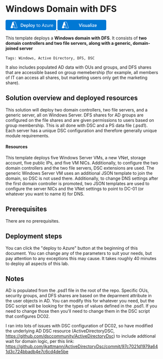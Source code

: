 # Windows Domain with DFS

<a href="https://portal.azure.com/#create/Microsoft.Template/uri/https%3A%2F%2Fraw.githubusercontent.com%2Foradcliffe%2FAzureRm-Windows-Domain%2Fmaster%2Fazuredeploy.json" target="_blank">
<img src="https://raw.githubusercontent.com/Azure/azure-quickstart-templates/master/1-CONTRIBUTION-GUIDE/images/deploytoazure.png"/>
</a>
<a href="http://armviz.io/#/?load=https%3A%2F%2Fraw.githubusercontent.com%2Foradcliffe%2FAzureRm-Windows-Domain%2Fmaster%2Fazuredeploy.json" target="_blank">
<img src="https://raw.githubusercontent.com/Azure/azure-quickstart-templates/master/1-CONTRIBUTION-GUIDE/images/visualizebutton.png"/>
</a>

This template deploys a **Windows domain with DFS**. It consists of **two domain controllers and two file servers, along with a generic, domain-joined server**

`Tags: Windows, Active Directory, DFS, DSC`

It also includes populated AD data with OUs and groups, and DFS shares that are accessible based on group memebership (for example, all members of IT can access all shares, but marketing users only get the marketing share).

## Solution overview and deployed resources

This solution will deploy two domain controllers, two file servers, and a generic server, all on Windows Server.  DFS shares for AD groups are configured on the file shares and are given permissions to users based on group membership.  This is all done with DSC and a PS data file (.psd1).  Each server has a unique DSC configuration and therefore generally unique module requirements.

#### Resources

This template deploys five Windows Server VMs, a new VNet, storage account, five public IPs, and five VM NICs.  Additionally, to configure the two domain controllers and the two file servers, DSC extensions are used.  The generic Windows Server VM uses an additional JSON template to join the domain, so DSC is not used there.  Additionally, to change DNS settings after the first domain controller is promoted, two JSON templates are used to configure the server NICs and the VNet settings to point to DC-01 (or whatever you want to name it) for DNS.

## Prerequisites

There are no prerequisites.

## Deployment steps

You can click the "deploy to Azure" button at the beginning of this document.  You can change any of the parameters to suit your needs, but pay attention to any exceptions this may cause.
It takes roughly 40 minutes to deploy all aspects of this lab.

## Notes

AD is populated from the .psd1 file in the root of the repo.  Specific OUs, security groups, and DFS shares are based on the deparment attribute in the user objects in AD.  You can modify this for whatever you need, but the DSC script will be looking for the types of values defined in the .psd1.  If you need to change those then you'll need to change them in the DSC script that configures DC02.

I ran into lots of issues with DSC configuration of DC02, so have modified the underlying AD DSC resource (ActiveDirectoryDSC, https://github.com/dsccommunity/ActiveDirectoryDsc) to include addtional wait for domain logic, per this link:
https://github.com/jkattmann/ActiveDirectoryDsc/commit/97c7021d1979a641d3c724bbadb4e7c6cd4de5be
